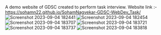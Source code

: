 
A demo website of GDSC created to perform task interview.
Website link :-  https://sohamn22.github.io/SohamNagvekar-GDSC-WebDev_Task/
![Screenshot 2023-09-04 182441](https://github.com/sohamn22/SohamNagvekar-GDSC-WebDev_Task/assets/144012127/db7a1a33-c61a-4252-b096-1924785796cb)
![Screenshot 2023-09-04 182454](https://github.com/sohamn22/SohamNagvekar-GDSC-WebDev_Task/assets/144012127/4650e387-4084-4e58-9ff4-bd666255ae3c)
![Screenshot 2023-09-04 183707](https://github.com/sohamn22/SohamNagvekar-GDSC-WebDev_Task/assets/144012127/8b5fa492-e513-4da0-97c2-4b4a9efb6b10)
![Screenshot 2023-09-04 183721](https://github.com/sohamn22/SohamNagvekar-GDSC-WebDev_Task/assets/144012127/e7884764-59dd-4158-96f8-6a740b22c1f9)
![Screenshot 2023-09-04 183737](https://github.com/sohamn22/SohamNagvekar-GDSC-WebDev_Task/assets/144012127/feff2495-4285-4b7a-a2a5-f24eaa153489)
![Screenshot 2023-09-04 183818](https://github.com/sohamn22/SohamNagvekar-GDSC-WebDev_Task/assets/144012127/7625ff75-45c8-4f60-9585-1b5c42bc232a)
